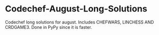 # Codechef-August-Long-Solutions
Codechef long solutions for august. Includes CHEFWARS, LINCHESS AND CRDGAME3. Done in PyPy since it is faster.

